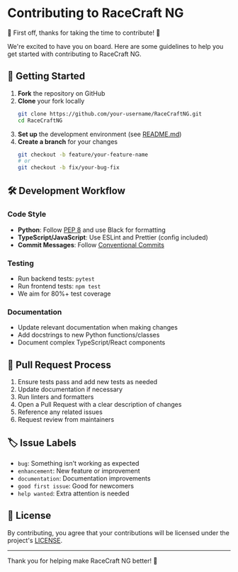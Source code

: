 # Contributing to RaceCraft NG

🎉 First off, thanks for taking the time to contribute! 🎉

We're excited to have you on board. Here are some guidelines to help you get started with contributing to RaceCraft NG.

## 🚀 Getting Started

1. **Fork** the repository on GitHub
2. **Clone** your fork locally
   ```bash
   git clone https://github.com/your-username/RaceCraftNG.git
   cd RaceCraftNG
   ```
3. **Set up** the development environment (see [README.md](README.md))
4. **Create a branch** for your changes
   ```bash
   git checkout -b feature/your-feature-name
   # or
   git checkout -b fix/your-bug-fix
   ```

## 🛠 Development Workflow

### Code Style
- **Python**: Follow [PEP 8](https://www.python.org/dev/peps/pep-0008/) and use Black for formatting
- **TypeScript/JavaScript**: Use ESLint and Prettier (config included)
- **Commit Messages**: Follow [Conventional Commits](https://www.conventionalcommits.org/)

### Testing
- Run backend tests: `pytest`
- Run frontend tests: `npm test`
- We aim for 80%+ test coverage

### Documentation
- Update relevant documentation when making changes
- Add docstrings to new Python functions/classes
- Document complex TypeScript/React components

## 🚦 Pull Request Process

1. Ensure tests pass and add new tests as needed
2. Update documentation if necessary
3. Run linters and formatters
4. Open a Pull Request with a clear description of changes
5. Reference any related issues
6. Request review from maintainers

## 🏷 Issue Labels

- `bug`: Something isn't working as expected
- `enhancement`: New feature or improvement
- `documentation`: Documentation improvements
- `good first issue`: Good for newcomers
- `help wanted`: Extra attention is needed

## 📝 License

By contributing, you agree that your contributions will be licensed under the project's [LICENSE](LICENSE).

---

Thank you for helping make RaceCraft NG better! 💪
